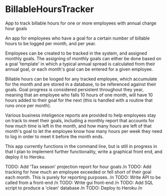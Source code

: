 # BillableHoursTracker
App to track billable hours for one or more employees with annual charge hour goals

An app for employees who have a goal for a certain number of billable hours to be logged per month, and per year.

Employees can be created to be tracked in the system, and assigned monthly goals. The assigning of monthly goals can either be done based on a goal 'template' in which a typical annual spread is calculated from their annual goal, or each month's goal can be entered for a given employee.

Billable hours can be looged for any tracked employee, which accumulate for the month and are stored in a database, to be referenced against their goals.
Goal progress is considered persistent throughout they year, meaning that an employee who falls 10 hours of one month, will have 10 hours added to their goal for the next (this is handled with a routine that runs once per month).

Various business inteligence reports are provided to help employees stay on track to meet their goals, including a monthly report that accounts for how much time is left in the month, and how many hours are left of that month's goal to let the employee know how many hours per week they need to log in order to meet it before the month ends. 

This app currently functions in the command line, but is still in progress in that I plan to implement further functionality, write a graphical front end, and deploy it to Heroku. 




TODO: Add 'Tax season' projection report for hour goals /n
TODO: Add tracking for how much an employee exceeded or fell short of their goal each month. This is purely for reporting purposes. /n
TODO: Write API to be called from a front-end /n
TODO: Write gui front-end /n
TODO: Add SQL script to produce a 'clean' database /n
TODO: Deploy to Heroku /n

